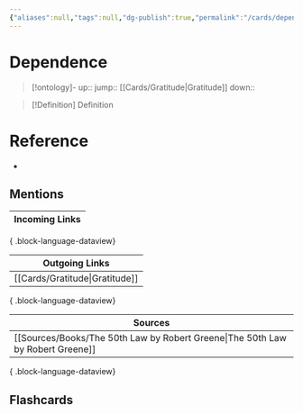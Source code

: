```yaml
---
{"aliases":null,"tags":null,"dg-publish":true,"permalink":"/cards/dependence/","dgPassFrontmatter":true}
---
```


# Dependence

> [!ontology]-
> up:: 
> jump:: [[Cards/Gratitude\|Gratitude]]
> down:: 

> [!Definition] Definition

# Reference

- 

## Mentions

| Incoming Links |
| -------------- |

{ .block-language-dataview}

| Outgoing Links                    |
| --------------------------------- |
| [[Cards/Gratitude\|Gratitude]] |

{ .block-language-dataview}

| Sources                                                                           |
| --------------------------------------------------------------------------------- |
| [[Sources/Books/The 50th Law by Robert Greene\|The 50th Law by Robert Greene]] |

{ .block-language-dataview}

## Flashcards